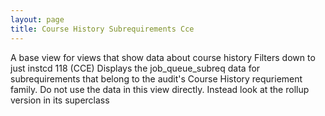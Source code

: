 ```yaml
---
layout: page
title: Course History Subrequirements Cce
---
```


A base view for views that show data about course history
Filters down to just instcd 118 (CCE)
Displays the job_queue_subreq data for subrequirements that belong to the audit's Course History requriement family.
Do not use the data in this view directly. Instead look at the rollup version in its superclass
